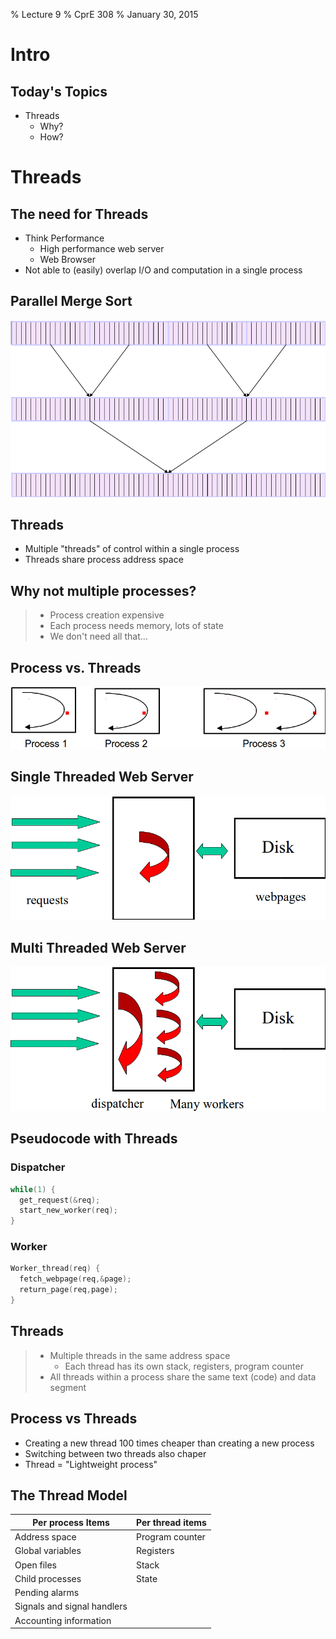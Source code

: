 % Lecture 9
% CprE 308
% January 30, 2015

# Intro

## Today's Topics
 - Threads
    - Why?
    - How?

# Threads

## The need for Threads
 - Think Performance
    - High performance web server
    - Web Browser
 - Not able to (easily) overlap I/O and computation in a single process

## Parallel Merge Sort
![](img/merge_sort.png)

## Threads
 - Multiple "threads" of control within a single process
 - Threads share process address space

## Why not multiple processes?
> - Process creation expensive
> - Each process needs memory, lots of state
> - We don't need all that...

## Process vs. Threads
![](img/process_v_thread.png)

## Single Threaded Web Server
![](img/web_server.png)

## Multi Threaded Web Server
![](img/web_multi.png)

## Pseudocode with Threads

### Dispatcher
```c
while(1) {
  get_request(&req);
  start_new_worker(req);
}
```
### Worker
```c
Worker_thread(req) {
  fetch_webpage(req,&page);
  return_page(req,page);
}
```

## Threads
> - Multiple threads in the same address space
>    - Each thread has its own stack, registers, program counter
>  - All threads within a process share the same text (code) and data segment

## Process vs Threads
 - Creating a new thread 100 times cheaper than creating a new process
 - Switching between two threads also chaper
 - Thread = "Lightweight process"

## The Thread Model

| Per process Items | Per thread items |
|-------------------|------------------|
| Address space | Program counter |
| Global variables | Registers |
| Open files | Stack |
| Child processes | State |
| Pending alarms | |
| Signals and signal handlers | |
| Accounting information | |

